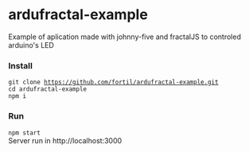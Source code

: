 # ardufractal-example
Example of aplication made with johnny-five and fractalJS to controled arduino's LED

### Install
<code>git clone https://github.com/fortil/ardufractal-example.git</code>
<br>
<code>cd ardufractal-example</code>
<br>
<code>npm i</code>
<br>
### Run
<code>npm start</code>
<br>
Server run in http://localhost:3000
